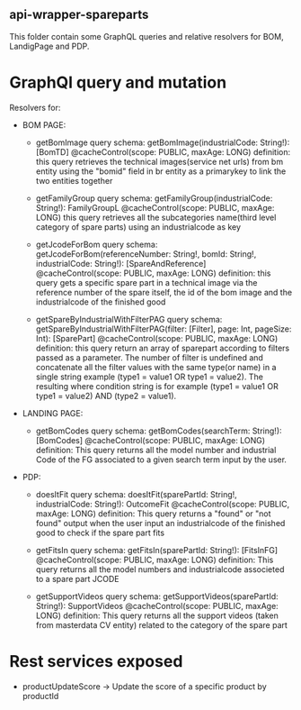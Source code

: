 ## api-wrapper-spareparts
This folder contain some GraphQL queries and relative resolvers for BOM, LandigPage and PDP.

# GraphQl query and mutation

Resolvers for:

  - BOM PAGE:

    - getBomImage
        query schema: getBomImage(industrialCode: String!): [BomTD] @cacheControl(scope: PUBLIC, maxAge: LONG)
        definition:
        this query retrieves the technical images(service net urls) from bm entity using the "bomid" field in br entity as a primarykey to link the two entities together

    - getFamilyGroup
        query schema: getFamilyGroup(industrialCode: String!): FamilyGroupL   @cacheControl(scope: PUBLIC, maxAge: LONG)
        this query retrieves all the subcategories name(third level category of spare parts) using an industrialcode as key

    - getJcodeForBom
        query schema: getJcodeForBom(referenceNumber: String!, bomId: String!, industrialCode: String!): [SpareAndReference]   @cacheControl(scope: PUBLIC, maxAge: LONG)
        definition: 
        this query gets a specific spare part in a technical image via the reference number of the spare itself, the id of the bom image and the       industrialcode of the finished good

    - getSpareByIndustrialWithFilterPAG
        query schema: getSpareByIndustrialWithFilterPAG(filter: [Filter], page: Int, pageSize: Int): [SparePart]  @cacheControl(scope: PUBLIC, maxAge: LONG)
        definition: this query return an array of sparepart according to filters passed as a parameter. The number of filter is undefined
                    and concatenate all the filter values with the same type(or name) in a single string example (type1 = value1 OR type1 = value2).
                    The resulting where condition string is for example (type1 = value1 OR type1 = value2) AND (type2 = value1).



  - LANDING PAGE:

    - getBomCodes
        query schema: getBomCodes(searchTerm: String!): [BomCodes]    @cacheControl(scope: PUBLIC, maxAge: LONG)
        definition: This query returns all the model number and industrial Code of the FG associated to a given search term input by the user.

  - PDP:

    - doesItFit
        query schema: doesItFit(sparePartId:  String!, industrialCode: String!): OutcomeFit   @cacheControl(scope: PUBLIC, maxAge: LONG)
        definition: This query returns a "found" or "not found" output when the user input an industrialcode of the finished good to check if the spare part fits 

    - getFitsIn
        query schema: getFitsIn(sparePartId:  String!): [FitsInFG]    @cacheControl(scope: PUBLIC, maxAge: LONG)
        definition: This query returns all the model numbers and industrialcode associeted to a spare part JCODE

    - getSupportVideos
        query schema: getSupportVideos(sparePartId:  String!): SupportVideos   @cacheControl(scope: PUBLIC, maxAge: LONG)
        definition: This query returns all the support videos (taken from masterdata CV entity) related to the category of the spare part

# Rest services exposed
- productUpdateScore -> Update the score of a specific product by productId
